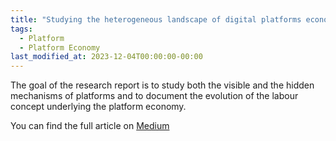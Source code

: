 ```yaml
---
title: "Studying the heterogeneous landscape of digital platforms economy"
tags:
  - Platform
  - Platform Economy
last_modified_at: 2023-12-04T00:00:00-00:00
---
```


The goal of the research report is to study both the visible and the hidden mechanisms of platforms and to document the evolution of the labour concept underlying the platform economy.

You can find the full article on [Medium](https://medium.com/@federico.lavatori)
